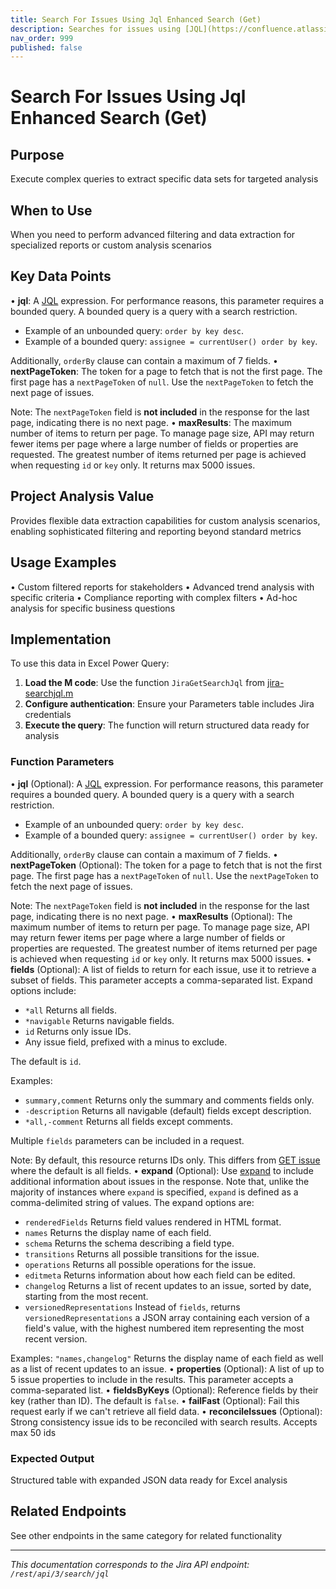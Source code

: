 ```yaml
---
title: Search For Issues Using Jql Enhanced Search (Get)
description: Searches for issues using [JQL](https://confluence.atlassian.com/x/egORLQ). Recent updates might not be immediately visible in the returned search res...
nav_order: 999
published: false
---
```


# Search For Issues Using Jql Enhanced Search (Get)

## Purpose
Execute complex queries to extract specific data sets for targeted analysis

## When to Use
When you need to perform advanced filtering and data extraction for specialized reports or custom analysis scenarios

## Key Data Points
• **jql**: A [JQL](https://confluence.atlassian.com/x/egORLQ) expression. For performance reasons, this parameter requires a bounded query. A bounded query is a query with a search restriction.

 *  Example of an unbounded query: `order by key desc`.
 *  Example of a bounded query: `assignee = currentUser() order by key`.

Additionally, `orderBy` clause can contain a maximum of 7 fields.
• **nextPageToken**: The token for a page to fetch that is not the first page. The first page has a `nextPageToken` of `null`. Use the `nextPageToken` to fetch the next page of issues.

Note: The `nextPageToken` field is **not included** in the response for the last page, indicating there is no next page.
• **maxResults**: The maximum number of items to return per page. To manage page size, API may return fewer items per page where a large number of fields or properties are requested. The greatest number of items returned per page is achieved when requesting `id` or `key` only. It returns max 5000 issues.

## Project Analysis Value
Provides flexible data extraction capabilities for custom analysis scenarios, enabling sophisticated filtering and reporting beyond standard metrics

## Usage Examples
• Custom filtered reports for stakeholders
• Advanced trend analysis with specific criteria
• Compliance reporting with complex filters
• Ad-hoc analysis for specific business questions

## Implementation
To use this data in Excel Power Query:

1. **Load the M code**: Use the function `JiraGetSearchJql` from [jira-searchjql.m](../assets/jira-searchjql.m)
2. **Configure authentication**: Ensure your Parameters table includes Jira credentials
3. **Execute the query**: The function will return structured data ready for analysis

### Function Parameters
• **jql** (Optional): A [JQL](https://confluence.atlassian.com/x/egORLQ) expression. For performance reasons, this parameter requires a bounded query. A bounded query is a query with a search restriction.

 *  Example of an unbounded query: `order by key desc`.
 *  Example of a bounded query: `assignee = currentUser() order by key`.

Additionally, `orderBy` clause can contain a maximum of 7 fields.
• **nextPageToken** (Optional): The token for a page to fetch that is not the first page. The first page has a `nextPageToken` of `null`. Use the `nextPageToken` to fetch the next page of issues.

Note: The `nextPageToken` field is **not included** in the response for the last page, indicating there is no next page.
• **maxResults** (Optional): The maximum number of items to return per page. To manage page size, API may return fewer items per page where a large number of fields or properties are requested. The greatest number of items returned per page is achieved when requesting `id` or `key` only. It returns max 5000 issues.
• **fields** (Optional): A list of fields to return for each issue, use it to retrieve a subset of fields. This parameter accepts a comma-separated list. Expand options include:

 *  `*all` Returns all fields.
 *  `*navigable` Returns navigable fields.
 *  `id` Returns only issue IDs.
 *  Any issue field, prefixed with a minus to exclude.

The default is `id`.

Examples:

 *  `summary,comment` Returns only the summary and comments fields only.
 *  `-description` Returns all navigable (default) fields except description.
 *  `*all,-comment` Returns all fields except comments.

Multiple `fields` parameters can be included in a request.

Note: By default, this resource returns IDs only. This differs from [GET issue](#api-rest-api-3-issue-issueIdOrKey-get) where the default is all fields.
• **expand** (Optional): Use [expand](#expansion) to include additional information about issues in the response. Note that, unlike the majority of instances where `expand` is specified, `expand` is defined as a comma-delimited string of values. The expand options are:

 *  `renderedFields` Returns field values rendered in HTML format.
 *  `names` Returns the display name of each field.
 *  `schema` Returns the schema describing a field type.
 *  `transitions` Returns all possible transitions for the issue.
 *  `operations` Returns all possible operations for the issue.
 *  `editmeta` Returns information about how each field can be edited.
 *  `changelog` Returns a list of recent updates to an issue, sorted by date, starting from the most recent.
 *  `versionedRepresentations` Instead of `fields`, returns `versionedRepresentations` a JSON array containing each version of a field's value, with the highest numbered item representing the most recent version.

Examples: `"names,changelog"` Returns the display name of each field as well as a list of recent updates to an issue.
• **properties** (Optional): A list of up to 5 issue properties to include in the results. This parameter accepts a comma-separated list.
• **fieldsByKeys** (Optional): Reference fields by their key (rather than ID). The default is `false`.
• **failFast** (Optional): Fail this request early if we can't retrieve all field data.
• **reconcileIssues** (Optional): Strong consistency issue ids to be reconciled with search results. Accepts max 50 ids

### Expected Output
Structured table with expanded JSON data ready for Excel analysis

## Related Endpoints
See other endpoints in the same category for related functionality

---
*This documentation corresponds to the Jira API endpoint: `/rest/api/3/search/jql`*
